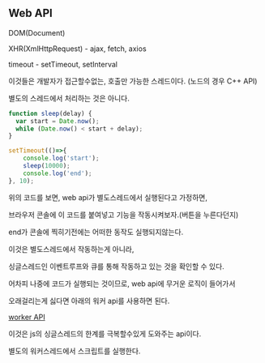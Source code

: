 ## Web API

DOM(Document)

XHR(XmlHttpRequest) - ajax, fetch, axios

timeout - setTimeout, setInterval

이것들은 개발자가 접근할수없는, 호출만 가능한 스레드이다. (노드의 경우 C++ API)

별도의 스레드에서 처리하는 것은 아니다.

```js
function sleep(delay) {
  var start = Date.now();
  while (Date.now() < start + delay);
}

setTimeout(()=>{
    console.log('start');
    sleep(10000);
    console.log('end');
}, 10);
```
위의 코드를 보면, web api가 별도스레드에서 실행된다고 가정하면,

브라우저 콘솔에 이 코드를 붙여넣고 기능을 작동시켜보자.(버튼을 누른다던지)

end가 콘솔에 찍히기전에는 어떠한 동작도 실행되지않는다.

이것은 별도스레드에서 작동하는게 아니라,

싱글스레드인 이벤트루프와 큐를 통해 작동하고 있는 것을 확인할 수 있다.

어차피 나중에 코드가 실행되는 것이므로, web api에 무거운 로직이 들어가서

오래걸리는게 싫다면 아래의 워커 api를 사용하면 된다.

[worker API](../api/worker-api.md)

이것은 js의 싱글스레드의 한계를 극복할수있게 도와주는 api이다.

별도의 워커스레드에서 스크립트를 실행한다.